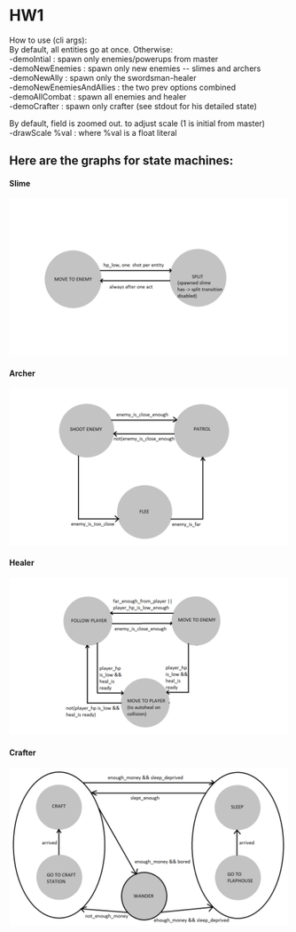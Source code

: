 # HW1

How to use (cli args):\
By default, all entities go at once. Otherwise:\
-demoIntial : spawn only enemies/powerups from master\
-demoNewEnemies : spawn only new enemies -- slimes and archers\
-demoNewAlly : spawn only the swordsman-healer\
-demoNewEnemiesAndAllies : the two prev options combined\
-demoAllCombat : spawn all enemies and healer\
-demoCrafter : spawn only crafter (see stdout for his detailed state)

By default, field is zoomed out. to adjust scale (1 is initial from master)\
-drawScale %val : where %val is a float literal

## Here are the graphs for state machines:
#### Slime
![Slime](https://github.com/JackOfBlades232/ai_hw_mipt/blob/hw1/img/slime.png?raw=true)
#### Archer
![Archer](https://github.com/JackOfBlades232/ai_hw_mipt/blob/hw1/img/archer.png?raw=true)
#### Healer
![Healer](https://github.com/JackOfBlades232/ai_hw_mipt/blob/hw1/img/healer.png?raw=true)
#### Crafter
![Crafter](https://github.com/JackOfBlades232/ai_hw_mipt/blob/hw1/img/crafter.png?raw=true)

